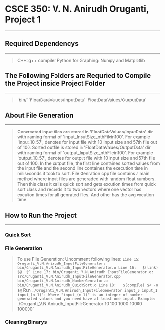 # CSCE 350: V. N. Anirudh Oruganti, Project 1 
---

## Required Dependencys
---
> C++: g++ compiler 
> Python for Graphing: Numpy and Matplotlib


## The Following Folders are Requried to Compile the Project inside Project Folder
--- 
> 'bin/'
> 'FloatDataValues/InputData'
> 'FloatDataValues/OutputData'


## About File Generation
---
> Genereated input files are stored in 'FloatDataValues/InputData' dir with naming format of 'input_InputSize_nthFilein100'. 
For example 'input_10_57', denotes for input file with 10 Input size and 57th file out of 100. 
> Sorted outfile is stored in 'FloatDataValues/OutputData' dir with naming format of 'output_InputSize_nthFilein100'.
For example 'output_10_57', denotes for output file with 10 Input size and 57th file out of 100. In the output file, the first line containes sorted values from the input file and the second line containes the execution time in miliseconds it took to sort.
> File Genration cpp file contains a main method where input files are generaded with random float numbers. Then this class it calls quick sort and gets excution times from quick sort class and records it to two vectors where one vector has excution times for all genrated files. And other has the avg excution time. 



## How to Run the Project
---
### Quick Sort
> 

### File Generation
> To use File Generation: Uncomment following lines:
	`Line 15: Oruganti_V.N.Anirudh_InputFileGenerator: bin/Oruganti_V.N.Anirudh_InputFileGenerator.o
	 Line 16: 	$(link) $@  $^
	 Line 17: bin/Oruganti_V.N.Anirudh_InputFileGenerator.o: src/Oruganti_V.N.Anirudh_InputFileGenerator.cpp  bin/Oruganti_V.N.Anirudh_NumberGenrator.o bin/Oruganti_V.N.Anirudh_QuickSort.o
	 Line 18: 	$(compile) $< -o $@`
> Run `./Oruganti_V.N.Anirudh_InputFileGenerator input_0 input_1 input_(n-1)': Where "input_(n-1)" is an integer of number generated values and you need have at least one input.
> Example: `./Oruganti_V.N.Anirudh_InputFileGenerator 10 100 1000 10000 100000`

### Cleaning Binarys 



